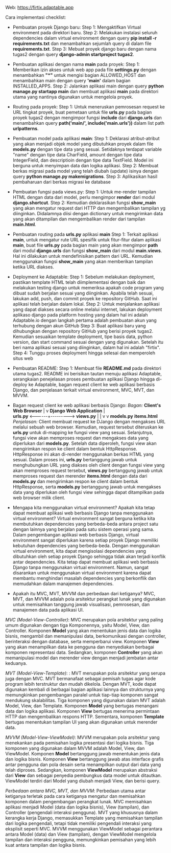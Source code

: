 Web: https://firtix.adaptable.app

Cara implementasi checklist:
- Pembuatan proyek Django baru: 
Step 1: Mengaktifkan Virtual environment pada direktori baru.
Step 2: Melakukan instalasi seluruh dependencies dalam virtual environment dengan query **pip install -r requirements.txt** dan menambahkan sejumlah query di dalam file **requirements.txt**.
Step 3: Mebuat proyek django baru dengan nama tugas2 dengan query **django-admin startproject tugas2**.

- Pembuatan aplikasi dengan nama **main** pada proyek: 
Step 1: Memberikan izin akses untuk web app pada file **settings.py** dengan menambahkan **"*"** untuk mengisi bagian ALLOWED_HOST dan menambahkan main dengan query **'main'** dalam bagian INSTALLED_APPS.
Step 2: Jalankan aplikasi main dengan query **python manage.py startapp main** dan membuat aplikasi **main** pada direktori utama yang nantinya digunakan untuk mengelola proyek.

- Routing pada proyek: 
Step 1: Untuk meneruskan pemrosesan request ke URL tingkat proyek, buat pemetaan untuk file **urls.py** pada bagian proyek tugas2 dengan mengimpor fungsi **include** dari **django.urls** dan menambahkan query **path('main/', include('main.urls'))** dalam list path **urlpatterns**.

- Pembuatan model pada aplikasi **main**: 
Step 1: Deklarasi atribut-atribut yang akan menjadi objek model yang dibutuhkan proyek dalam file **models.py** dengan tipe data yang sesuai. Setidaknya terdapat variable "name" dengan tipe data CharField, amount dengan tipe data IntegerField, dan descriptioin dengan tipe data TextField. Model ini berguna untuk menyimpan data dan logika aplikasi.
Step 2: Membuat berkas migrasi pada model yang telah diubah (update) isinya dengan query **python manage.py makemigrations**.
Step 3: Aplikasikan hasil pembaharuan dari berkas migrasi ke database

- Pembuatan fungsi pada views.py: 
Step 1: Untuk me-render tampilan HTML dengan data dari model, perlu mengimpor **render** dari modul **django.shortcut**. 
Step 2: Kemudian deklarasikan fungsi **show_main** yang akan mengatur request dari HTTP dan mengembalikan tampilan yg diinginkan. Didalamnya diisi dengan dictionary untuk mengirimkan data yang akan ditampilan dan mengembalikan render dari tampilan **main.html**. 

- Pembuatan routing pada **urls.py** aplikasi **main**
Step 1: Terkait aplikasi **main**, untuk mengatur rute URL spesifik untuk fitur-fitur dalam aplikasi **main**, buat file **urls.py** pada bagian main yang akan mengimpor **path** dari modul **django.urls** dan fungsi **show_main** dari modul **main.views**. Hal ini dilakukan untuk mendefinisikan pattern dari URL. Kemudian menggunakan fungsi **show_main** yang akan memberikan tampilan ketika URL diakses.

- Deployment ke Adaptable: 
Step 1: Sebelum melakukan deployment, pastikan template HTML telah diimplementasi dengan baik dan melakukan testing django untuk memeriksa apakah code program yang dibuat sudah berjalan sesuai yang diinginkan. Apabila telah sesuai, lakukan add, push, dan commit proyek ke repository GitHub. Saat ini aplikasi telah berjalan dalam lokal.
Step 2: Untuk menjalankan aplikasi yang dapat diakses secara online melalui internet, lakukan deployment aplikaso django pada platform hosting yang dalam hal ini adalah Adaptable.io dengan langkah pertama adalah pembuatan akun yang terhubung dengan akun GitHub
Step 3: Buat aplikasi baru yang dihubungkan dengan repository GitHub yang berisi proyek tugas2. Kemudian sesuaikan template deployment, tipe basis data, python version, dan start command sesuai dengan yang digunakan. Setelah itu beri nama aplikasi sesuai yang diinginkan, dalam hal ini adalah "firtix".
Step 4: Tunggu proses deployment hingga selesai dan memperoleh situs web

- Pembuatan README: 
Step 1: Membuat file **README.md** pada direktori utama tugas2. README ini berisikan tautan menuju aplikasi Adaptable, serangkaian penejelasan proses pembuatan aplikasi Django hingga di-deploy ke Adaptable, bagan request client ke web aplikasi berbasis Django, dan penjelasan terkait virtual environment, MVC, MVT, dan MVVM.

- Bagan request client ke web aplikasi berbasis Django: 
*Bagan:*
        **Client's Web Browser**
                    |
                    v
        **Django Web Application**
                    |                    
 **urls.py** <------+--------->  **views.py**
                    |                 |
                    v                 v
                **models.py**   **items.html**
*Penjelasan:*
Client membuat request ke DJango dengan mengakses URL melalui sebuah web browser. Kemudian, request tersebut diteruskan ke **urls.py** untuk di-mapping ke fungsi view yang sesuai. Selanjutnya, fungsi view akan memproses request dan mengakses data yang diperlukan dari **models.py**. Setelah data diperoleh, fungsi view akan mengirimkan respon ke client dalam bentuk HttpResponse. HttpResponse ini akan di-render menggunakan berkas HTML yang sesuai. Dalam proses ini, **urls.py** bertanggung jawab untuk menghubungkan URL yang diakses oleh client dengan fungsi view yang akan memproses request tersebut, **views.py** bertanggung jawab untuk memproses request dan merender **items.html** dengan data dari **models.py** dan mengirimkan respon ke client dalam bentuk HttpResponse, serta **models.py** bertanggung jawab untuk mengakses data yang diperlukan oleh fungsi view sehingga dapat ditampilkan pada web browser milik client.

- Mengapa kita menggunakan virtual environment? Apakah kita tetap dapat membuat aplikasi web berbasis Django tanpa menggunakan virtual environment?
Virtual environment sangat berguna ketika kita membutuhkan dependencies yang berbeda-beda antara project satu dengan lainnya yang berjalan pada satu sistem operasi yang sama. Dalam pengembangan aplikasi web berbasis Django, virtual environment sangat diperlukan karena setiap proyek Django memiliki kebutuhan dependencies yang berbeda-beda. Dengan menggunakan virtual environment, kita dapat mengisolasi dependencies yang dibutuhkan oleh setiap proyek Django sehingga tidak akan terjadi konflik antar dependencies.
Kita tetap dapat membuat aplikasi web berbasis Django tanpa menggunakan virtual environment. Namun, sangat disarankan untuk menggunakan virtual environment karena dapat membantu menghindari masalah dependencies yang berkonflik dan memudahkan dalam manajemen dependencies.

- Apakah itu MVC, MVT, MVVM dan perbedaan dari ketiganya?
MVC, MVT, dan MVVM adalah pola arsitektur perangkat lunak yang digunakan untuk memisahkan tanggung jawab visualisasi, pemrosesan, dan manajemen data pada aplikasi UI.

*MVC (Model-View-Controller)*: 
MVC merupakan pola arsitektur yang paling umum digunakan dengan tiga Komponennya, yaitu Model, View, dan Controller. Komponen **Model** yang akan menentukan jenis data dan logika bisnis, mengambil dan memanipulasi data, berkomunikasi dengan controller, berinteraksi dengan database, serta memperbarui view. Komponen **View** yang akan menampilkan data ke pengguna dan menyediakan berbagai komponen representasi data. Sedangkan, komponen **Controller** yang akan memanipulasi model dan merender view dengan menjadi jembatan antar keduanya.

*MVT (Model-View-Template)*: 
: MVT merupakan pola arsitektur yang serupa juga dengan MVC. MVT bermanafaat sebagai pemisah tugas agar kode program lebih terstruktur dan mudah dikelola. Dengan MVT, kode dapat digunakan kembali di berbagai bagian aplikasi lainnya dan strukturnya yang memungkinkan pengembangan paralel untuk tiap-tiap komponen sangat mendukung skalabilitas. Tiga komponen yang digunakan dalam MVT adalah Model, View, dan Template. Komponen **Model** yang bertugas menangani data dan logika aplikasi. Komponen **View** bertugas menerima permintaan HTTP dan mengembalikan respons HTTP. Sementara, komponen **Template** bertugas menentukan tampilan UI yang akan digunakan untuk merender data.

*MVVM (Model-View-ViewModel)*: 
MVVM merupakan pola arsitektur yang menekankan pada pemisahan logika presentasi dari logika bisnis. Tiga komponen yang digunakan dalam MVVM adalah Model, View, dan ViewModel. Komponen **Model** bertanggung jawab menentukan jenis data dan logika bisnis. Komponen **View** bertanggung jawab atas interface grafis antar pengguna dan pola desain serta menampilkan output dari data yang telah diproses. Sedangkan, komponen **ViewModel** merupakan abstraksi dari **View** dan sebagai penyedia pembungkus data model untuk ditautkan. ViewModel terdiri dari Model yang diubah menjadi View, dan berisi query.

*Perbedaan antara MVC, MVT, dan MVVM*: 
Perbedaan utama antar ketiganya terletak pada cara ketiganya mengatur dan memisahkan komponen dalam pengembangan perangkat lunak. MVC memisahkan aplikasi menjadi Model (data dan logika bisnis), View (tampilan), dan Controller (pengendali interaksi pengguna). MVT yang khususnya dalam kerangka kerja Django, memasukkan Template yang memisahkan tampilan dari logika pengendali, tetapi tidak memiliki pengendali interaksi yang eksplisit seperti MVC. MVVM menggunakan ViewModel sebagai perantara antara Model (data) dan View (tampilan), dengan ViewModel mengelola tampilan dan interaksi pengguna, memungkinkan pemisahan yang lebih kuat antara tampilan dan logika bisnis.
